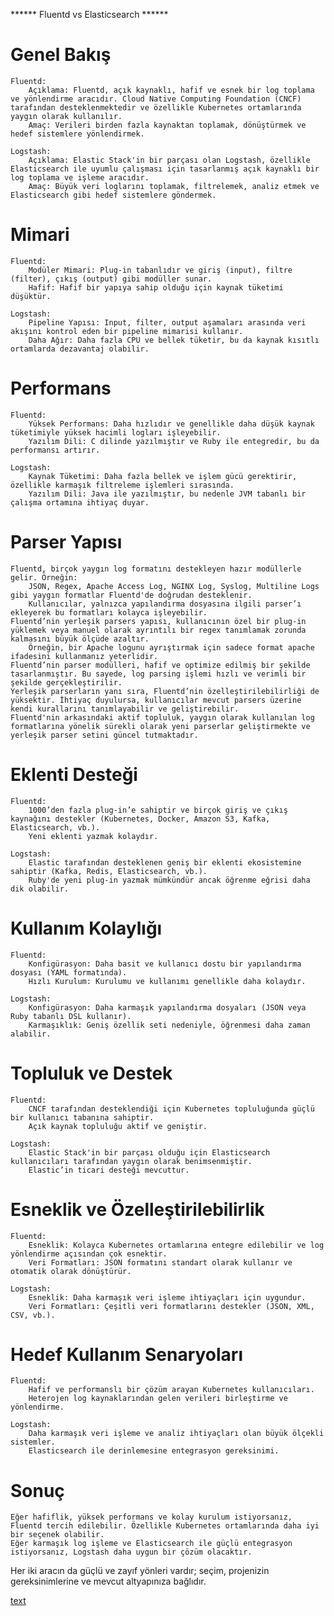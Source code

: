 ****** Fluentd vs Elasticsearch ******

# Genel Bakış

    Fluentd:
        Açıklama: Fluentd, açık kaynaklı, hafif ve esnek bir log toplama ve yönlendirme aracıdır. Cloud Native Computing Foundation (CNCF) tarafından desteklenmektedir ve özellikle Kubernetes ortamlarında yaygın olarak kullanılır.
        Amaç: Verileri birden fazla kaynaktan toplamak, dönüştürmek ve hedef sistemlere yönlendirmek.

    Logstash:
        Açıklama: Elastic Stack'in bir parçası olan Logstash, özellikle Elasticsearch ile uyumlu çalışması için tasarlanmış açık kaynaklı bir log toplama ve işleme aracıdır.
        Amaç: Büyük veri loglarını toplamak, filtrelemek, analiz etmek ve Elasticsearch gibi hedef sistemlere göndermek.

# Mimari

    Fluentd:
        Modüler Mimari: Plug-in tabanlıdır ve giriş (input), filtre (filter), çıkış (output) gibi modüller sunar.
        Hafif: Hafif bir yapıya sahip olduğu için kaynak tüketimi düşüktür.

    Logstash:
        Pipeline Yapısı: Input, filter, output aşamaları arasında veri akışını kontrol eden bir pipeline mimarisi kullanır.
        Daha Ağır: Daha fazla CPU ve bellek tüketir, bu da kaynak kısıtlı ortamlarda dezavantaj olabilir.

# Performans

    Fluentd:
        Yüksek Performans: Daha hızlıdır ve genellikle daha düşük kaynak tüketimiyle yüksek hacimli logları işleyebilir.
        Yazılım Dili: C dilinde yazılmıştır ve Ruby ile entegredir, bu da performansı artırır.

    Logstash:
        Kaynak Tüketimi: Daha fazla bellek ve işlem gücü gerektirir, özellikle karmaşık filtreleme işlemleri sırasında.
        Yazılım Dili: Java ile yazılmıştır, bu nedenle JVM tabanlı bir çalışma ortamına ihtiyaç duyar.

# Parser Yapısı
    Fluentd, birçok yaygın log formatını destekleyen hazır modüllerle gelir. Örneğin:
        JSON, Regex, Apache Access Log, NGINX Log, Syslog, Multiline Logs gibi yaygın formatlar Fluentd'de doğrudan desteklenir.
        Kullanıcılar, yalnızca yapılandırma dosyasına ilgili parser’ı ekleyerek bu formatları kolayca işleyebilir.
    Fluentd’nin yerleşik parsers yapısı, kullanıcının özel bir plug-in yüklemek veya manuel olarak ayrıntılı bir regex tanımlamak zorunda kalmasını büyük ölçüde azaltır.
        Örneğin, bir Apache logunu ayrıştırmak için sadece format apache ifadesini kullanmanız yeterlidir.
    Fluentd’nin parser modülleri, hafif ve optimize edilmiş bir şekilde tasarlanmıştır. Bu sayede, log parsing işlemi hızlı ve verimli bir şekilde gerçekleştirilir.
    Yerleşik parserların yanı sıra, Fluentd’nin özelleştirilebilirliği de yüksektir. İhtiyaç duyulursa, kullanıcılar mevcut parsers üzerine kendi kurallarını tanımlayabilir ve geliştirebilir.
    Fluentd'nin arkasındaki aktif topluluk, yaygın olarak kullanılan log formatlarına yönelik sürekli olarak yeni parserlar geliştirmekte ve yerleşik parser setini güncel tutmaktadır.

# Eklenti Desteği

    Fluentd:
        1000’den fazla plug-in’e sahiptir ve birçok giriş ve çıkış kaynağını destekler (Kubernetes, Docker, Amazon S3, Kafka, Elasticsearch, vb.).
        Yeni eklenti yazmak kolaydır.

    Logstash:
        Elastic tarafından desteklenen geniş bir eklenti ekosistemine sahiptir (Kafka, Redis, Elasticsearch, vb.).
        Ruby'de yeni plug-in yazmak mümkündür ancak öğrenme eğrisi daha dik olabilir.

# Kullanım Kolaylığı

    Fluentd:
        Konfigürasyon: Daha basit ve kullanıcı dostu bir yapılandırma dosyası (YAML formatında).
        Hızlı Kurulum: Kurulumu ve kullanımı genellikle daha kolaydır.

    Logstash:
        Konfigürasyon: Daha karmaşık yapılandırma dosyaları (JSON veya Ruby tabanlı DSL kullanır).
        Karmaşıklık: Geniş özellik seti nedeniyle, öğrenmesi daha zaman alabilir.

# Topluluk ve Destek

    Fluentd:
        CNCF tarafından desteklendiği için Kubernetes topluluğunda güçlü bir kullanıcı tabanına sahiptir.
        Açık kaynak topluluğu aktif ve geniştir.

    Logstash:
        Elastic Stack'in bir parçası olduğu için Elasticsearch kullanıcıları tarafından yaygın olarak benimsenmiştir.
        Elastic’in ticari desteği mevcuttur.

# Esneklik ve Özelleştirilebilirlik

    Fluentd:
        Esneklik: Kolayca Kubernetes ortamlarına entegre edilebilir ve log yönlendirme açısından çok esnektir.
        Veri Formatları: JSON formatını standart olarak kullanır ve otomatik olarak dönüştürür.

    Logstash:
        Esneklik: Daha karmaşık veri işleme ihtiyaçları için uygundur.
        Veri Formatları: Çeşitli veri formatlarını destekler (JSON, XML, CSV, vb.).

# Hedef Kullanım Senaryoları

    Fluentd:
        Hafif ve performanslı bir çözüm arayan Kubernetes kullanıcıları.
        Heterojen log kaynaklarından gelen verileri birleştirme ve yönlendirme.

    Logstash:
        Daha karmaşık veri işleme ve analiz ihtiyaçları olan büyük ölçekli sistemler.
        Elasticsearch ile derinlemesine entegrasyon gereksinimi.

# Sonuç

    Eğer hafiflik, yüksek performans ve kolay kurulum istiyorsanız, Fluentd tercih edilebilir. Özellikle Kubernetes ortamlarında daha iyi bir seçenek olabilir.
    Eğer karmaşık log işleme ve Elasticsearch ile güçlü entegrasyon istiyorsanız, Logstash daha uygun bir çözüm olacaktır.

Her iki aracın da güçlü ve zayıf yönleri vardır; seçim, projenizin gereksinimlerine ve mevcut altyapınıza bağlıdır.


[text](https://betterstack.com/community/comparisons/fluentd-vs-logstash/)